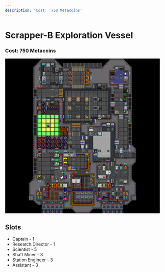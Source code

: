 ```yaml
---
description: 'Cost:  750 Metacoins'
---
```


# Scrapper-B Exploration Vessel

### Cost:  750 Metacoins

![](<../.gitbook/assets/image (26) (1).png>)

## Slots

* Captain - 1
* Research Director - 1
* Scientist - 5
* Shaft Miner - 3
* Station Engineer - 3
* Assistant - 3
